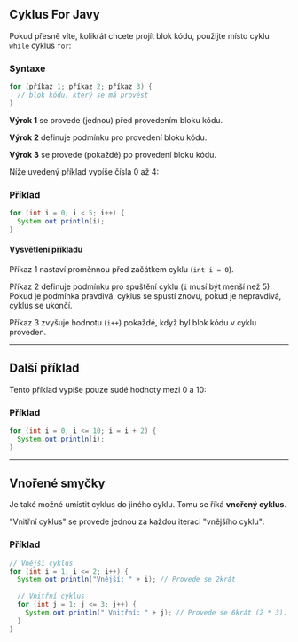 ## Cyklus For Javy

Pokud přesně víte, kolikrát chcete projít blok kódu, použijte místo cyklu `while` cyklus `for`:

### Syntaxe

```java
for (příkaz 1; příkaz 2; příkaz 3) {
  // blok kódu, který se má provést
}
```

**Výrok 1** se provede (jednou) před provedením bloku kódu.

**Výrok 2** definuje podmínku pro provedení bloku kódu.

**Výrok 3** se provede (pokaždé) po provedení bloku kódu.

Níže uvedený příklad vypíše čísla 0 až 4:

### Příklad

```java
for (int i = 0; i < 5; i++) {
  System.out.println(i);
}
```

#### Vysvětlení příkladu

Příkaz 1 nastaví proměnnou před začátkem cyklu (`int i = 0`).

Příkaz 2 definuje podmínku pro spuštění cyklu (`i` musí být menší než 5). Pokud je podmínka pravdivá, cyklus se spustí znovu, pokud je nepravdivá, cyklus se ukončí.

Příkaz 3 zvyšuje hodnotu (`i++`) pokaždé, když byl blok kódu v cyklu proveden.

---

## Další příklad

Tento příklad vypíše pouze sudé hodnoty mezi 0 a 10:

### Příklad

```java
for (int i = 0; i <= 10; i = i + 2) {
  System.out.println(i);
}
```

---

## Vnořené smyčky

Je také možné umístit cyklus do jiného cyklu. Tomu se říká **vnořený cyklus**.

"Vnitřní cyklus" se provede jednou za každou iteraci "vnějšího cyklu":

### Příklad

```java
// Vnější cyklus
for (int i = 1; i <= 2; i++) {
  System.out.println("Vnější: " + i); // Provede se 2krát
  
  // Vnitřní cyklus
  for (int j = 1; j <= 3; j++) {
    System.out.println(" Vnitřní: " + j); // Provede se 6krát (2 * 3).
  }
} 
```